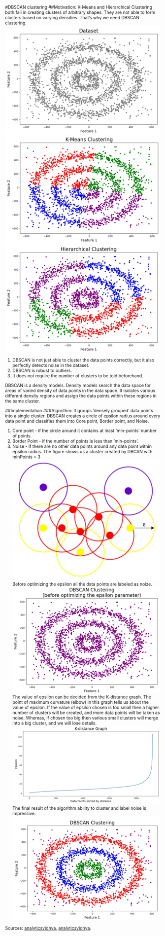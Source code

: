 #DBSCAN clustering
##Motivation: 
K-Means and Hierarchical Clustering both fail in creating clusters of arbitrary shapes. 
They are not able to form clusters based on varying densities. That’s why we need DBSCAN clustering.
![Screenshot](output/2.JPG)
![Screenshot](output/3.JPG)
![Screenshot](output/4.JPG)

1. DBSCAN is not just able to cluster the data points correctly, but it also perfectly detects noise in the dataset.
2. DBSCAN is robust to outliers.
3. It does not require the number of clusters to be told beforehand.

DBSCAN is a density models. Density models search the data space for areas of varied density of data points in the 
data space. It isolates various different density regions and assign the data points within these regions in the same cluster.

##Implementation
###Algorithm:
It groups ‘densely grouped’ data points into a single cluster.
DBSCAN creates a circle of epsilon radius around every data point and classifies them into Core point, Border point, and Noise. 
1. Core point - if the circle around it contains at least ‘min-points’ number of points.
2. Border Point - if the number of points is less than ‘min-points’.
3. Noise - if there are no other data points around any data point within epsilon radius.
The figure shows us a cluster created by DBCAN with minPoints = 3
![Screenshot](output/1.JPG)
Before optimizing the epsilon all the data points are labeled as noize.
![Screenshot](output/5.JPG)
The value of epsilon can be decided from the K-distance graph. The point of maximum curvature (elbow) in this graph tells us about the value of epsilon. 
If the value of epsilon chosen is too small then a higher number of clusters will be created, and more data points will be taken as noise. Whereas, if chosen too big then various small clusters will merge into a big cluster, and we will lose details.
![Screenshot](output/6.JPG)
The final result of the algorithm ability to cluster and label noise is impressive.
![Screenshot](output/7.JPG)

Sources:
[analyticsvidhya](https://www.analyticsvidhya.com/blog/2020/09/how-dbscan-clustering-works/),
[analyticsvidhya](https://www.analyticsvidhya.com/blog/2016/11/an-introduction-to-clustering-and-different-methods-of-clustering/).
